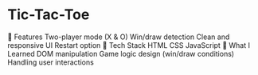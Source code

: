 # Tic-Tac-Toe
🔹 Features  Two-player mode (X &amp; O)  Win/draw detection  Clean and responsive UI  Restart option  🔹 Tech Stack  HTML  CSS  JavaScript  🔹 What I Learned  DOM manipulation  Game logic design (win/draw conditions)  Handling user interactions
